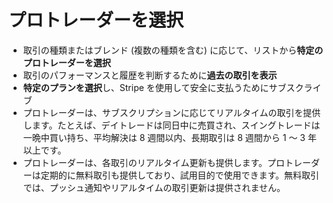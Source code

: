 # **プロトレーダーを選択**
- 取引の種類またはブレンド (複数の種類を含む) に応じて、リストから**特定のプロトレーダーを選択**
- 取引のパフォーマンスと履歴を判断するために**過去の取引を表示**
- **特定のプランを選択**し、Stripe を使用して安全に支払うためにサブスクライブ
- プロトレーダーは、サブスクリプションに応じてリアルタイムの取引を提供します。たとえば、デイトレードは同日中に売買され、スイングトレードは一晩中買い持ち、平均解決は 8 週間以内、長期取引は 8 週間から 1 ～ 3 年以上です。
- プロトレーダーは、各取引のリアルタイム更新も提供します。プロトレーダーは定期的に無料取引も提供しており、試用目的で使用できます。無料取引では、プッシュ通知やリアルタイムの取引更新は提供されません。

